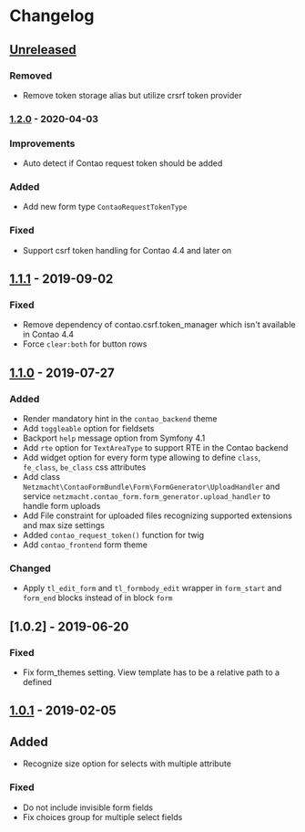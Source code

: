 # Changelog

## [Unreleased]

### Removed

 - Remove token storage alias but utilize crsrf token provider

### [1.2.0] - 2020-04-03

### Improvements

 - Auto detect if Contao request token should be added

### Added

 - Add new form type `ContaoRequestTokenType`
 
### Fixed

 - Support csrf token handling for Contao 4.4 and later on


## [1.1.1] - 2019-09-02

### Fixed

 - Remove dependency of contao.csrf.token_manager which isn't available in Contao 4.4
 - Force `clear:both` for button rows
 
## [1.1.0] - 2019-07-27

### Added

 - Render mandatory hint in the `contao_backend` theme
 - Add `toggleable` option for fieldsets
 - Backport `help` message option from Symfony 4.1
 - Add `rte` option for `TextAreaType` to support RTE in the Contao backend 
 - Add widget option for every form type allowing to define `class`, `fe_class`, `be_class` css attributes
 - Add class `Netzmacht\ContaoFormBundle\Form\FormGenerator\UploadHandler` and service 
   `netzmacht.contao_form.form_generator.upload_handler` to handle form uploads
 - Add File constraint for uploaded files recognizing supported extensions and max size settings
 - Added `contao_request_token()` function for twig
 - Add `contao_frontend` form theme
 
### Changed

 - Apply `tl_edit_form` and `tl_formbody_edit` wrapper in `form_start` and `form_end` blocks instead of in block `form`

## [1.0.2] - 2019-06-20

### Fixed

 - Fix form_themes setting. View template has to be a relative path to a defined 

## [1.0.1] - 2019-02-05 

## Added
 
 - Recognize size option for selects with multiple attribute

### Fixed

 - Do not include invisible form fields
 - Fix choices group for multiple select fields

[Unreleased]: https://github.com/netzmacht/contao-form-bundle/compare/1.2.0...dev-develop
[1.2.0]: https://github.com/netzmacht/contao-form-bundle/compare/1.1.1...1.2.0
[1.1.1]: https://github.com/netzmacht/contao-form-bundle/compare/1.1.0...1.1.1
[1.1.0]: https://github.com/netzmacht/contao-form-bundle/compare/1.0.2...1.1.0
[1.0.1]: https://github.com/netzmacht/contao-form-bundle/compare/1.0.1...1.0.2
[1.0.1]: https://github.com/netzmacht/contao-form-bundle/compare/1.0.0...1.0.1
